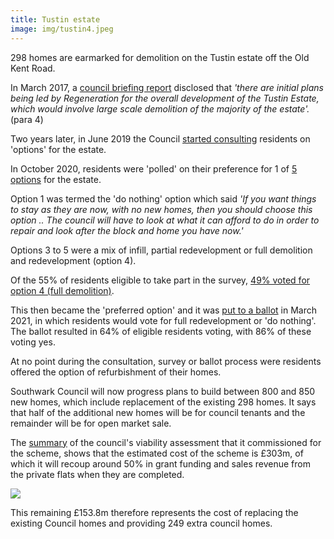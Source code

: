 ```yaml
---
title: Tustin estate
image: img/tustin4.jpeg
---
```

298 homes are earmarked for demolition on the Tustin estate off the Old Kent Road.

In March 2017, a [council briefing report](http://moderngov.southwark.gov.uk/documents/s67406/Report.pdf) disclosed that _'there are initial plans being led by Regeneration for the overall development of the Tustin Estate, which would involve large scale demolition of the majority of the estate'._ (para 4)

Two years later, in June 2019 the Council [started consulting](https://www.southwark.gov.uk/housing/southwark-estates/tustin-estate?chapter=5) residents on 'options' for the estate.

In October 2020, residents were 'polled' on their preference for 1 of [5 options](https://www.southwark.gov.uk/assets/attach/18783/Future-of-Tustin-Estate-Options-Information-Booklet.pdf) for the estate.

Option 1 was termed the 'do nothing' option which said _'If you want things to stay as they are now, with no new homes, then you should choose this option .. The council will have to look at what it can afford to do in order to repair and look after the block and home you have now.'_

Options 3 to 5 were a mix of infill, partial redevelopment or full demolition and redevelopment (option 4).

Of the 55% of residents eligible to take part in the survey, [49% voted for option 4 (full demolition)](https://www.southwark.gov.uk/housing/southwark-estates/tustin-estate?chapter=7).

This then became the 'preferred option' and it was [put to a ballot](https://www.southwark.gov.uk/housing/southwark-estates/tustin-estate?chapter=8) in March 2021, in which residents would vote for full redevelopment or 'do nothing'. The ballot resulted in 64% of eligible residents voting, with 86% of these voting yes.

At no point during the consultation, survey or ballot process were residents offered the option of refurbishment of their homes.  

Southwark Council will now progress plans to build between 800 and 850 new homes, which include replacement of the existing 298 homes. It says that half of the additional new homes will be for council tenants and the remainder will be for open market sale.

The [summary](/images/tustinfvasummary.pdf) of the council's viability assessment that it commissioned for the scheme, shows that the estimated cost of the scheme is £303m, of which it will recoup around 50% in grant funding and sales revenue from the private flats when they are completed.

<img src="/images/tustinfva.png" class="img-fluid rounded img-thumbnail">

This remaining £153.8m therefore represents the cost of replacing the existing Council homes and providing 249 extra council homes.

